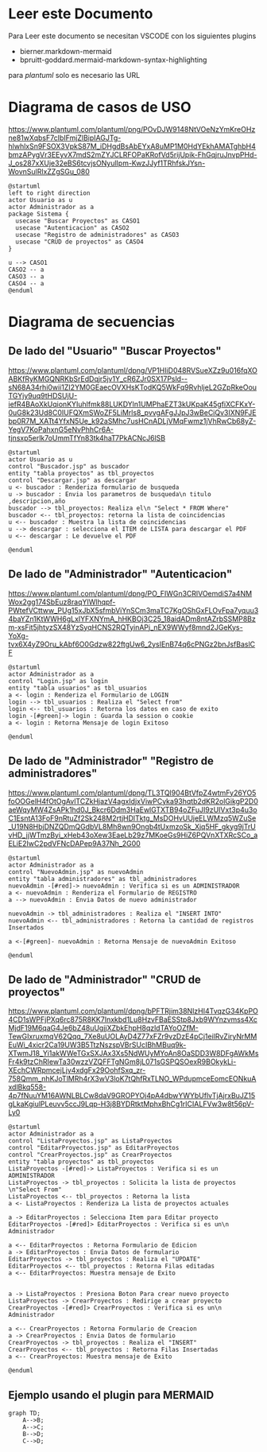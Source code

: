 # Leer este Documento
Para Leer este documento se necesitan VSCODE con los siguientes plugins
- bierner.markdown-mermaid
- bpruitt-goddard.mermaid-markdown-syntax-highlighting

para *plantuml* solo es necesario las URL
# Diagrama de casos de USO
https://www.plantuml.com/plantuml/png/POvDJW9148NtVOeNzYmKreOHzne81wXqbsF7cIbIFmjZlBipIAGJTg-hlwhlxSn9FSOX3VpkS87M_iDHgdBsAbEYxA8uMP1M0HdYEkhAMATghbH4bmzAPygVr3EEyvX7mdS2mZYJCLRFOPaKRofVd5rijUpik-FhGqjruJnvpPHd-J_os287xXUje32eBS6tcvjsONyulIpm-KwzJJyf1TRhfskJYsn-WovnSulRlxZZgSGu_080

```plantuml
@startuml
left to right direction
actor Usuario as u
actor Administrador as a
package Sistema {
  usecase "Buscar Proyectos" as CASO1
  usecase "Autenticacion" as CASO2
  usecase "Registro de administradores" as CASO3
  usecase "CRUD de proyectos" as CASO4
}

u --> CASO1
CASO2 -- a
CASO3 -- a
CASO4 -- a
@enduml
```

# Diagrama de secuencias
## De lado del "Usuario" "Buscar Proyectos"
https://www.plantuml.com/plantuml/dpng/VP1HIiD048RVSueXZz9u016fqXOABKfRyKMGQNRKbSrEdDqjr5jv1Y_cR6ZJr0SX17Psld--sN68A34rhi0wii1ZI2YM0GEaecOVXHsKTodKQ5WkFq9RvhljeL2GZpRkeOouTGYjy9uq9tHDSUjU-iefR4BAoXkUqionKYIuhlfmk88LUKDYln1UMPhaEZT3kUKpaK45gfiXCFKxY-0uG8k23Ud8C0IUFQXmSWoZF5LiMrls8_pvvgAFgJJpJ3wBeCiQv3IXN9FJEbp0R7M_XATt4YfxN5Ue_k92aSMhc7usHCnADLjVMqFwmz1jVhRwCb68yZ-YegV7KoPahxnG5eNvPhhCr6A-tjnsxp5erlk7oUmmTfYn83tk4haT7PkACNcJ6lSB

```plantuml
@startuml
actor Usuario as u
control "Buscador.jsp" as buscador
entity "tabla proyectos" as tbl_proyectos
control "Descargar.jsp" as descargar
u <- buscador : Renderiza formulario de busqueda
u -> buscador : Envia los parametros de busqueda\n titulo ,descripcion,año
buscador --> tbl_proyectos: Realiza el\n "Select * FROM Where"
buscador <-- tbl_proyectos: retorna la lista de coincidencias
u <-- buscador : Muestra la lista de coincidencias
u --> descargar : selecciona el ITEM de LISTA para descargar el PDF
u <-- descargar : Le devuelve el PDF

@enduml
```
## De lado de "Administrador" "Autenticacion"

https://www.plantuml.com/plantuml/dpng/PO_FIWGn3CRlVOemdiS7a4NMWox2gg174SbEuz8raqYIWlhqpf-PWtefVCttww_PUg15xJbX5sfmbViYnSCm3maTC7KgOShGxFLOvFpa7yquu34baYZn1KtWWH6gLxIYFXNYmA_hHKBOj3C25_18aidADm8ntAZrbSSMP8Bzm-xsFit5jhtyzSX48YzSyqHCNS2RQTyinAPj_nEX9WWyf8mnd2JGeKys-YoXg-tvx6X4yZ9Oru_kAbf6O0Gdzw822ftgUw6_2ysIEnB74q6cPNGz2bnJsfBaslCF

```plantuml
@startuml
actor Administrador as a
control "Login.jsp" as login
entity "tabla usuarios" as tbl_usuarios
a <- login : Renderiza el Formulario de LOGIN
login --> tbl_usuarios : Realiza el "Select from"
login <-- tbl_usuarios : Retorna los datos en caso de exito
login -[#green]-> login : Guarda la session o cookie
a <- login : Retorna Mensaje de login Exitoso

@enduml
```


## De lado de "Administrador" "Registro de administradores"
https://www.plantuml.com/plantuml/dpng/TL3TQl904BtVfpZ4wtmFy26YO5foOOGelH4fOtOgAvlTCZkHjazV4agxIdjxViwPCyka93hqtb2dKR2olGikgP2D0aeWqyMW4ZsAPk1hd0J_Bkcr6Ddm3HaEwlGTXTB94oZFuJI9zUIVxt3p4u3oC1EsntA13FoF9nRtuZf2Sk248M2rtjHDlTktg_MsDOHvUUjeELWMzq5WZuSe_U19N8HbjDNZQDmQGdbVL8Mh8wn9Ongb4tUxmzoSk_Xjq5HF_gkyg9jTrUvHD_jjWTmzByi_xHeb43oXew3EaeLb29z7MKoeGs9HiZ6PQVnXTXRcSCo_aELiE2IwC2pdVFNcDAPep9A37Nh_2G00
```plantuml
@startuml
actor Administrador as a
control "NuevoAdmin.jsp" as nuevoAdmin
entity "tabla administradores" as tbl_administradores
nuevoAdmin -[#red]-> nuevoAdmin : Verifica si es un ADMINISTRADOR
a <- nuevoAdmin : Renderiza el Formulario de REGISTRO
a --> nuevoAdmin : Envia Datos de nuevo administrador

nuevoAdmin -> tbl_administradores : Realiza el "INSERT INTO" 
nuevoAdmin <-- tbl_administradores : Retorna la cantidad de registros Insertados

a <-[#green]- nuevoAdmin : Retorna Mensaje de nuevoAdmin Exitoso

@enduml
```
## De lado de "Administrador" "CRUD de proyectos"
https://www.plantuml.com/plantuml/dpng/bPFTRjim38NlzHI4TvqzG34KpPO4CD1sWPFjPXq6rc875R8KK7Inxkbd1Lu8HzvFBaESStp8Jxb9WYnzvmss4XcMjdF19M6qaG4Je6bZ48uUgjjXZbkEhpH8qzldTAYoOZfM-TewGIxruxmqV62Qqq_7Xe8uUOLAyD4Z77xFZr9vzDzE4pCj1eilRvZiryNrMMEuWi_4xicr2Ca19UW3B5TtzNszspVBrSUcIBhMBuq9k-XTwmJ18_Yi1akWWeTGxSXJAx3Xs5NdWUyMYoAn8OaSDD3W8DFgAWkMsFr4k9tzChRIewTa30wzzVZQFFTgNGm8jL071sGSPQSOexR9BOkykLi-XEchCWRpmcejLjv4xdgFx29OohfSxq_zr-758Qmm_nhKJoTlMRh4rX3wV3loK7tQhfRxTLNO_WPdupmceEomcEONkuAxdlBkq558-4p7fNuuYM16AWNLBLCw8daV9GROPYOj4pA4dbwYWYbUflvTjAjrxBuJZ15gLkaKgiulPLeuvv5ccJ9Lqp-H3j8BYDRtktMphxBhCg1rICIALFVw3w8t56pV-Ly0

```plantuml
@startuml
actor Administrador as a
control "ListaProyectos.jsp" as ListaProyectos
control "EditarProyectos.jsp" as EditarProyectos
control "CrearProyectos.jsp" as CrearProyectos
entity "tabla proyectos" as tbl_proyectos
ListaProyectos -[#red]-> ListaProyectos : Verifica si es un ADMINISTRADOR
ListaProyectos -> tbl_proyectos : Solicita la lista de proyectos \n"Select From"
ListaProyectos <-- tbl_proyectos : Retorna la lista
a <- ListaProyectos : Renderiza La lista de proyectos actuales

a -> EditarProyectos : Selecciona Item para Editar proyecto
EditarProyectos -[#red]> EditarProyectos : Verifica si es un\n Administrador

a <-- EditarProyectos : Retorna Formulario de Edicion
a -> EditarProyectos : Envia Datos de formulario
EditarProyectos -> tbl_proyectos : Realiza el "UPDATE"
EditarProyectos <-- tbl_proyectos : Retorna Filas editadas
a <-- EditarProyectos: Muestra mensaje de Exito 


a -> ListaProyectos : Presiona Boton Para crear nuevo proyecto
ListaProyectos -> CrearProyectos : Redirige a crear proyecto
CrearProyectos -[#red]> CrearProyectos : Verifica si es un\n Administrador

a <-- CrearProyectos : Retorna Formulario de Creacion
a -> CrearProyectos : Envia Datos de formulario
CrearProyectos -> tbl_proyectos : Realiza el "INSERT"
CrearProyectos <-- tbl_proyectos : Retorna Filas Insertadas
a <-- CrearProyectos: Muestra mensaje de Exito 

@enduml
```

## Ejemplo usando el plugin para MERMAID
```mermaid
graph TD;
    A-->B;
    A-->C;
    B-->D;
    C-->D;
```